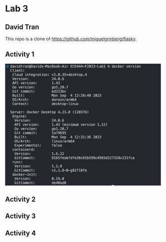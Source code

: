# Lab 3
## David Tran
This repo is a clone of https://github.com/miguelgrinberg/flasky.

## Activity 1
![](/media/A1-1.png)

## Activity 2

## Activity 3

## Activity 4

